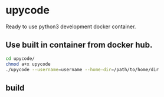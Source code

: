 # upycode
Ready to use python3 development docker container.

## Use built in container from docker hub.

  ```sh
  cd upycode/
  chmod a+x upycode
  ./upycode --username=username --home-dir=/path/to/home/dir
  ```

## build